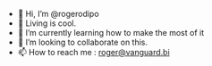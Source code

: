 - 👋 Hi, I’m @rogerodipo
- 👀 Living is cool.
- 🌱 I’m currently learning how to make the most of it
- 💞️ I’m looking to collaborate on this.
- 📫 How to reach me : roger@vanguard.bi

<!---
rogerodipo/rogerodipo is a ✨ special ✨ repository because its `README.md` (this file) appears on your GitHub profile.
You can click the Preview link to take a look at your changes.
--->
